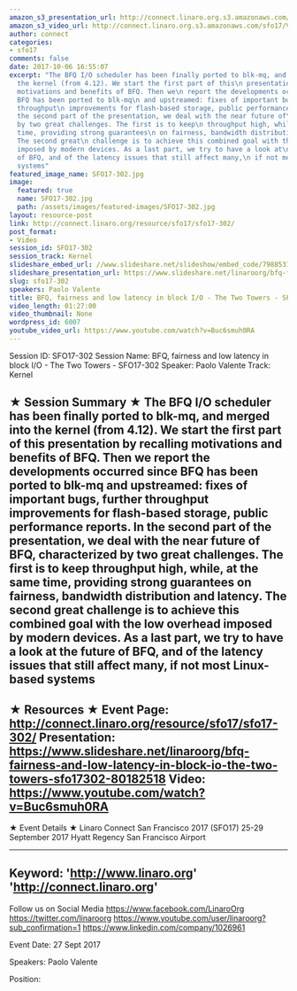 ```yaml
---
amazon_s3_presentation_url: http://connect.linaro.org.s3.amazonaws.com/sfo17/Presentations/SFO17-302.pdf
amazon_s3_video_url: http://connect.linaro.org.s3.amazonaws.com/sfo17/Videos/SFO17-302%20BFQ%2C%20fairness%20and%20low%20latency%20in%20block%20I%20%20O%20-%20The%20Two%20Towers.mp4
author: connect
categories:
- sfo17
comments: false
date: 2017-10-06 16:55:07
excerpt: "The BFQ I/O scheduler has been finally ported to blk-mq, and merged\n into
  the kernel (from 4.12). We start the first part of this\n presentation by recalling
  motivations and benefits of BFQ. Then we\n report the developments occurred since
  BFQ has been ported to blk-mq\n and upstreamed: fixes of important bugs, further
  throughput\n improvements for flash-based storage, public performance reports. In\n
  the second part of the presentation, we deal with the near future of\n BFQ, characterized
  by two great challenges. The first is to keep\n throughput high, while, at the same
  time, providing strong guarantees\n on fairness, bandwidth distribution and latency.
  The second great\n challenge is to achieve this combined goal with the low overhead\n
  imposed by modern devices. As a last part, we try to have a look at\n the future
  of BFQ, and of the latency issues that still affect many,\n if not most Linux-based
  systems"
featured_image_name: SFO17-302.jpg
image:
  featured: true
  name: SFO17-302.jpg
  path: /assets/images/featured-images/SFO17-302.jpg
layout: resource-post
link: http://connect.linaro.org/resource/sfo17/sfo17-302/
post_format:
- Video
session_id: SFO17-302
session_track: Kernel
slideshare_embed_url: //www.slideshare.net/slideshow/embed_code/79885319
slideshare_presentation_url: https://www.slideshare.net/linaroorg/bfq-fairness-and-low-latency-in-block-io-the-two-towers-sfo17302
slug: sfo17-302
speakers: Paolo Valente
title: BFQ, fairness and low latency in block I/O - The Two Towers - SFO17-302
video_length: 01:27:00
video_thumbnail: None
wordpress_id: 6007
youtube_video_url: https://www.youtube.com/watch?v=Buc6smuh0RA
---
```


Session ID: SFO17-302
Session Name: BFQ, fairness and low latency in block I/O - The Two Towers - SFO17-302
Speaker: Paolo Valente
Track: Kernel

★ Session Summary ★
The BFQ I/O scheduler has been finally ported to blk-mq, and merged
into the kernel (from 4.12). We start the first part of this
presentation by recalling motivations and benefits of BFQ. Then we
report the developments occurred since BFQ has been ported to blk-mq
and upstreamed: fixes of important bugs, further throughput
improvements for flash-based storage, public performance reports. In
the second part of the presentation, we deal with the near future of
BFQ, characterized by two great challenges. The first is to keep
throughput high, while, at the same time, providing strong guarantees
on fairness, bandwidth distribution and latency. The second great
challenge is to achieve this combined goal with the low overhead
imposed by modern devices. As a last part, we try to have a look at
the future of BFQ, and of the latency issues that still affect many,
if not most Linux-based systems
---------------------------------------------------
★ Resources ★
Event Page: http://connect.linaro.org/resource/sfo17/sfo17-302/
Presentation: https://www.slideshare.net/linaroorg/bfq-fairness-and-low-latency-in-block-io-the-two-towers-sfo17302-80182518
Video: https://www.youtube.com/watch?v=Buc6smuh0RA
---------------------------------------------------

★ Event Details ★
Linaro Connect San Francisco 2017 (SFO17)
25-29 September 2017
Hyatt Regency San Francisco Airport

---------------------------------------------------
Keyword:
'http://www.linaro.org'
'http://connect.linaro.org'
---------------------------------------------------
Follow us on Social Media
https://www.facebook.com/LinaroOrg
https://twitter.com/linaroorg
https://www.youtube.com/user/linaroorg?sub_confirmation=1
https://www.linkedin.com/company/1026961

Event Date: 27 Sept 2017

Speakers: Paolo Valente

Position: